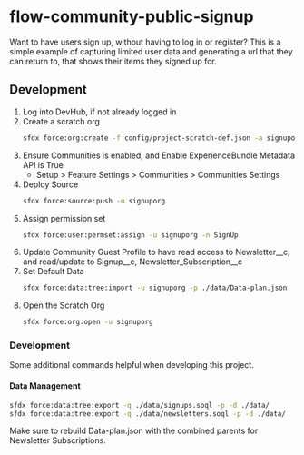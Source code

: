 # flow-community-public-signup

Want to have users sign up, without having to log in or register? This is a simple example of capturing limited user data and generating a url that they can return to, that shows their items they signed up for.

## Development

1. Log into DevHub, if not already logged in
1. Create a scratch org
    ```sh
    sfdx force:org:create -f config/project-scratch-def.json -a signuporg -s
    ```
1. Ensure Communities is enabled, and Enable ExperienceBundle Metadata API is True
    * Setup > Feature Settings > Communities > Communities Settings
1. Deploy Source
    ```sh
    sfdx force:source:push -u signuporg
    ```
1. Assign permission set
    ```sh
    sfdx force:user:permset:assign -u signuporg -n SignUp
    ```
1. Update Community Guest Profile to have read access to Newsletter__c, and read/update to Signup__c, Newsletter_Subscription__c
1. Set Default Data
    ```sh
    sfdx force:data:tree:import -u signuporg -p ./data/Data-plan.json
    ```
1. Open the Scratch Org
    ```sh
    sfdx force:org:open -u signuporg
    ```

### Development

Some additional commands helpful when developing this project.

#### Data Management

```sh
sfdx force:data:tree:export -q ./data/signups.soql -p -d ./data/
sfdx force:data:tree:export -q ./data/newsletters.soql -p -d ./data/
```

Make sure to rebuild Data-plan.json with the combined parents for Newsletter Subscriptions.